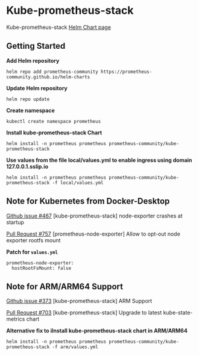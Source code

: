 # Kube-prometheus-stack

Kube-prometheus-stack [Helm Chart page](https://github.com/prometheus-community/helm-charts/blob/main/charts/kube-prometheus-stack/README.md)

## Getting Started

**Add Helm repository**

```
helm repo add prometheus-community https://prometheus-community.github.io/helm-charts
```

**Update Helm repository**

```
helm repo update
```

**Create namespace**

```
kubectl create namespace prometheus
```

**Install kube-prometheus-stack Chart**

```
helm install -n prometheus prometheus prometheus-community/kube-prometheus-stack
```

**Use values from the file local/values.yml to enable ingress using domain 127.0.0.1.sslip.io**

```
helm install -n prometheus prometheus prometheus-community/kube-prometheus-stack -f local/values.yml
```

## Note for Kubernetes from Docker-Desktop

[Github issue #467](https://github.com/prometheus-community/helm-charts/issues/467) [kube-prometheus-stack] node-exporter crashes at startup

[Pull Request #757](https://github.com/prometheus-community/helm-charts/pull/757) [prometheus-node-exporter] Allow to opt-out node exporter rootfs mount

**Patch for `values.yml`**

```
prometheus-node-exporter:
  hostRootFsMount: false
```

## Note for ARM/ARM64 Support

[Github issue #373](https://github.com/prometheus-community/helm-charts/issues/373) [kube-prometheus-stack] ARM Support

[Pull Request #703](https://github.com/prometheus-community/helm-charts/pull/703) [kube-prometheus-stack] Upgrade to latest kube-state-metrics chart

**Alternative fix to iInstall kube-prometheus-stack chart in ARM/ARM64**

```
helm install -n prometheus prometheus prometheus-community/kube-prometheus-stack -f arm/values.yml
```
